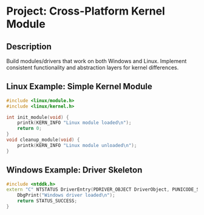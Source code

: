 # Project: Cross-Platform Kernel Module

## Description
Build modules/drivers that work on both Windows and Linux. Implement consistent functionality and abstraction layers for kernel differences.

## Linux Example: Simple Kernel Module
```c
#include <linux/module.h>
#include <linux/kernel.h>

int init_module(void) {
    printk(KERN_INFO "Linux module loaded\n");
    return 0;
}
void cleanup_module(void) {
    printk(KERN_INFO "Linux module unloaded\n");
}
```

## Windows Example: Driver Skeleton
```cpp
#include <ntddk.h>
extern "C" NTSTATUS DriverEntry(PDRIVER_OBJECT DriverObject, PUNICODE_STRING RegistryPath) {
    DbgPrint("Windows driver loaded\n");
    return STATUS_SUCCESS;
}
```
